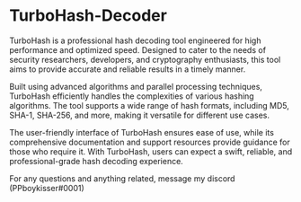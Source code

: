 # TurboHash-Decoder

TurboHash is a professional hash decoding tool engineered for high performance and optimized speed. Designed to cater to the needs of security researchers, developers, and cryptography enthusiasts, this tool aims to provide accurate and reliable results in a timely manner.

Built using advanced algorithms and parallel processing techniques, TurboHash efficiently handles the complexities of various hashing algorithms. The tool supports a wide range of hash formats, including MD5, SHA-1, SHA-256, and more, making it versatile for different use cases.

The user-friendly interface of TurboHash ensures ease of use, while its comprehensive documentation and support resources provide guidance for those who require it. With TurboHash, users can expect a swift, reliable, and professional-grade hash decoding experience.

For any questions and anything related, message my discord (PPboykisser#0001)
